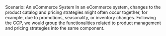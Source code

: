 Scenario: An eCommerce System
In an eCommerce system, changes to the product catalog and pricing strategies might often occur together, for example, due to promotions, seasonality, or inventory changes. Following the CCP, we would group the functionalities related to product management and pricing strategies into the same component.
